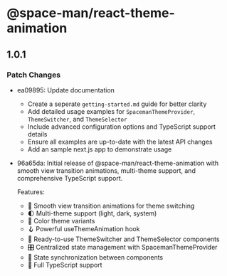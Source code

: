 # @space-man/react-theme-animation

## 1.0.1

### Patch Changes

- ea09895: Update documentation
  - Create a seperate `getting-started.md` guide for better clarity
  - Add detailed usage examples for `SpacemanThemeProvider`, `ThemeSwitcher`, and `ThemeSelector`
  - Include advanced configuration options and TypeScript support details
  - Ensure all examples are up-to-date with the latest API changes
  - Add an sample next.js app to demonstrate usage

- 96a65da: Initial release of @space-man/react-theme-animation with smooth view transition animations, multi-theme support, and comprehensive TypeScript support.

  Features:
  - 🎨 Smooth view transition animations for theme switching
  - 🌓 Multi-theme support (light, dark, system)
  - 🎯 Color theme variants
  - 🪝 Powerful useThemeAnimation hook
  - 🧩 Ready-to-use ThemeSwitcher and ThemeSelector components
  - 🎛️ Centralized state management with SpacemanThemeProvider
  - 🔄 State synchronization between components
  - 🔧 Full TypeScript support
